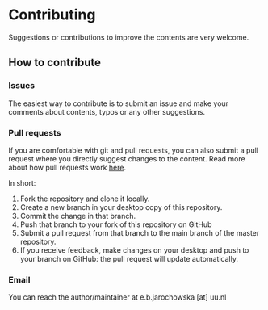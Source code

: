 # Contributing

Suggestions or contributions to improve the contents are very welcome. 

## How to contribute

### Issues
The easiest way to contribute is to submit an issue and make your comments about contents, typos or any other suggestions.

### Pull requests
If you are comfortable with git and pull requests, you can also submit a pull request where you directly suggest changes to the content. Read more about how pull requests work [here](https://app.egghead.io/playlists/how-to-contribute-to-an-open-source-project-on-github).

In short:

1. Fork the repository and clone it locally.
2. Create a new branch in your desktop copy of this repository.
3. Commit the change in that branch.
4. Push that branch to your fork of this repository on GitHub
5. Submit a pull request from that branch to the main branch of the master repository. 
6. If you receive feedback, make changes on your desktop and push to your branch on GitHub: the pull request will update automatically.

### Email
You can reach the author/maintainer at e.b.jarochowska [at] uu.nl
